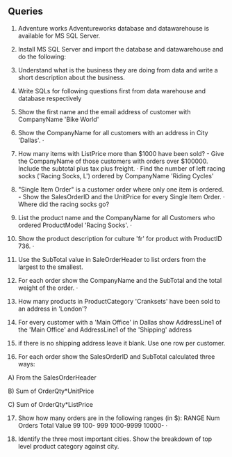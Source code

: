 ## Queries

1.	Adventure works Adventureworks database and datawarehouse is available for MS SQL Server.

2.	Install MS SQL Server and import the database and datawarehouse and do the following: 

3.	Understand what is the business they are doing from data and write a short description about the business. 

4.	Write SQLs for following questions first from data warehouse and database respectively 

5.	Show the first name and the email address of customer with CompanyName 'Bike World' 

6.	Show the CompanyName for all customers with an address in City 'Dallas'. ·

7.	How many items with ListPrice more than $1000 have been sold? - Give the CompanyName of those customers with orders over $100000. Include the subtotal plus tax plus freight. · Find the number of left racing socks ('Racing Socks, L') ordered by CompanyName 'Riding Cycles' 

8.	"Single Item Order" is a customer order where only one item is ordered. - Show the SalesOrderID and the UnitPrice for every Single Item Order. · Where did the racing socks go? 

9.	List the product name and the CompanyName for all Customers who ordered ProductModel 'Racing Socks'. · 

10.	Show the product description for culture 'fr' for product with ProductID 736. · 

11.	Use the SubTotal value in SaleOrderHeader to list orders from the largest to the smallest. 

12.	For each order show the CompanyName and the SubTotal and the total weight of the order. · 

13.	How many products in ProductCategory 'Cranksets' have been sold to an address in 'London'? 

14.	For every customer with a 'Main Office' in Dallas show AddressLine1 of the 'Main Office' and AddressLine1 of the 'Shipping' address 

15.	if there is no shipping address leave it blank. Use one row per customer.

16.	For each order show the SalesOrderID and SubTotal calculated three ways: 
  
  A)	From the SalesOrderHeader
  
  B)	Sum of OrderQty*UnitPrice 
  
  C)	Sum of OrderQty*ListPrice 
  
17.	Show how many orders are in the following ranges (in $): RANGE Num Orders Total Value 99 100- 999 1000-9999 10000- ·

18.	Identify the three most important cities. Show the breakdown of top level product category against city.

